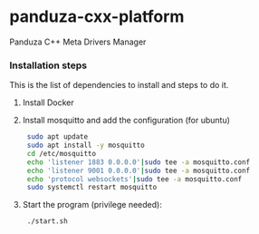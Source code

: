 # panduza-cxx-platform
Panduza C++ Meta Drivers Manager 

### Installation steps

This is the list of dependencies to install and steps to do it.
1. Install Docker 
    
5. Install mosquitto and add the configuration (for ubuntu)
   ```sh
    sudo apt update
    sudo apt install -y mosquitto
    cd /etc/mosquitto	
    echo 'listener 1883 0.0.0.0'|sudo tee -a mosquitto.conf 
    echo 'listener 9001 0.0.0.0'|sudo tee -a mosquitto.conf 
    echo 'protocol websockets'|sudo tee -a mosquitto.conf 
    sudo systemctl restart mosquitto
   ```

6. Start the program (privilege needed):
   ```sh
    ./start.sh
   ```
